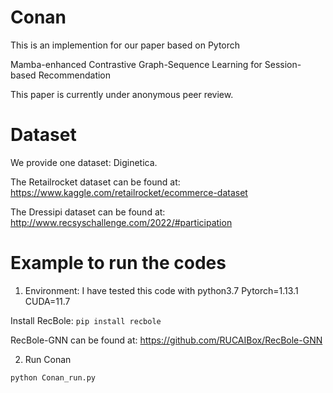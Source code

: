 # Conan
This is an implemention for our paper based on Pytorch

Mamba-enhanced Contrastive Graph-Sequence Learning for Session-based Recommendation

This paper is currently under anonymous peer review.

# Dataset
We provide one dataset: Diginetica. 

The Retailrocket dataset can be found at: https://www.kaggle.com/retailrocket/ecommerce-dataset

The Dressipi dataset can be found at: http://www.recsyschallenge.com/2022/#participation

# Example to run the codes
1. Environment: I have tested this code with python3.7 Pytorch=1.13.1 CUDA=11.7

Install RecBole: `pip install recbole`

RecBole-GNN can be found at: https://github.com/RUCAIBox/RecBole-GNN

2. Run Conan

`python Conan_run.py`
